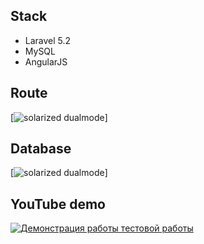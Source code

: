 ## Stack

* Laravel 5.2
* MySQL
* AngularJS

## Route

[![solarized dualmode](http://joxi.ru/L21Od7S6DknDrX.jpg)]

## Database

[![solarized dualmode](https://photos-1.dropbox.com/t/2/AACsBuSkks58Uxs7sygVIucceFfgn_Cmis-mz_yyY1TO-A/12/38608859/jpeg/32x32/1/_/1/2/48ff4d3cb6.jpg/EJDLth0YpIcBIAcoBw/LqqBuDOXFrnLZs6IReaSJnFSf-BKZwhUsgUdIvlwPG0?size_mode=5)]

## YouTube demo
[![Демонстрация работы тестовой работы](http://img.youtube.com/vi/nnYTOYai0-k/0.jpg)](http://www.youtube.com/watch?v=nnYTOYai0-k)